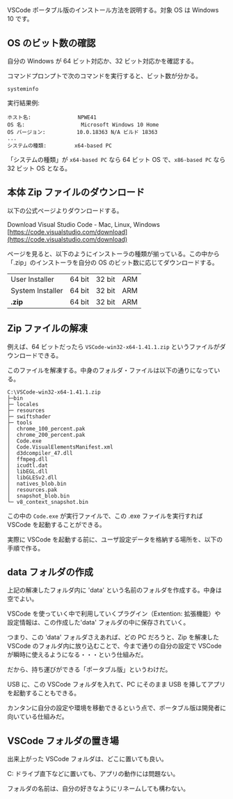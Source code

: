 # 
VSCode ポータブル版のインストール方法を説明する。対象 OS は Windows 10 です。

## OS のビット数の確認
自分の Windows が 64 ビット対応か、32 ビット対応かを確認する。

コマンドプロンプトで次のコマンドを実行すると、ビット数が分かる。
```console
systeminfo
```
実行結果例: 
```
ホスト名:               NPWE41
OS 名:                  Microsoft Windows 10 Home
OS バージョン:          10.0.18363 N/A ビルド 18363
...
システムの種類:         x64-based PC
```

「システムの種類」が `x64-based PC` なら 64 ビット OS で、`x86-based PC` なら 32 ビット OS となる。

## 本体 Zip ファイルのダウンロード
以下の公式ページよりダウンロードする。

Download Visual Studio Code - Mac, Linux, Windows  
[https://code.visualstudio.com/download](https://code.visualstudio.com/download)

ページを見ると、以下のようにインストーラの種類が揃っている。この中から「.zip」のインストーラを自分の OS のビット数に応じてダウンロードする。
<table>
  <tr>
    <td>User Installer</td>
    <td>64 bit</td>
    <td>32 bit</td>
    <td>ARM</td>
  </tr>
  <tr>
    <td>System Installer</td>
    <td>64 bit</td>
    <td>32 bit</td>
    <td>ARM</td>
  </tr>
  <tr>
    <td><strong>.zip</strong></td>
    <td>64 bit</td>
    <td>32 bit</td>
    <td>ARM</td>
  </tr>
</table>

## Zip ファイルの解凍
例えば、64 ビットだったら `VSCode-win32-x64-1.41.1.zip` というファイルがダウンロードできる。

このファイルを解凍する。中身のフォルダ・ファイルは以下の通りになっている。

```
C:\VSCode-win32-x64-1.41.1.zip
├─bin
├─ locales
├─ resources
├─ swiftshader
├─ tools
│  chrome_100_percent.pak
│  chrome_200_percent.pak
│  Code.exe
│  Code.VisualElementsManifest.xml
│  d3dcompiler_47.dll
│  ffmpeg.dll
│  icudtl.dat
│  libEGL.dll
│  libGLESv2.dll
│  natives_blob.bin
│  resources.pak
│  snapshot_blob.bin
└─ v8_context_snapshot.bin
```

この中の `Code.exe` が実行ファイルで、この .exe ファイルを実行すれば VSCode を起動することができる。

実際に VSCode を起動する前に、ユーザ設定データを格納する場所を、以下の手順で作る。

## data フォルダの作成
上記の解凍したフォルダ内に 'data' という名前のフォルダを作成する。中身は空でよい。

VSCode を使っていく中で利用していくプラグイン（Extention: 拡張機能）や設定情報は、この作成した'data' フォルダの中に保存されていく。

つまり、この 'data' フォルダさえあれば、どの PC だろうと、Zip を解凍した VSCode のフォルダ内に放り込むことで、今まで通りの自分の設定で VSCode が瞬時に使えるようになる・・・という仕組みだ。

だから、持ち運びができる「ポータブル版」というわけだ。

USB に、この VSCode フォルダを入れて、PC にそのまま USB を挿してアプリを起動することもできる。

カンタンに自分の設定や環境を移動できるという点で、ポータブル版は開発者に向いている仕組みだ。

## VSCode フォルダの置き場
出来上がった VSCode フォルダは、どこに置いても良い。

C: ドライブ直下などに置いても、アプリの動作には問題ない。

フォルダの名前は、自分の好きなようにリネームしても構わない。

